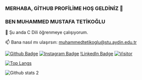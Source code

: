 ### MERHABA, GİTHUB PROFİLİME HOŞ GELDİNİZ 👋
### BEN MUHAMMED MUSTAFA TETİKOĞLU 
🌱 Şu anda C Dili öğrenmeye çalışıyorum.

📫 Bana nasıl mı ulaşırsın: muhammedtetikoglu@stu.aydin.edu.tr

<!--
**F4KOR4LL/F4KOR4LL** is a ✨ _special_ ✨ repository because its `README.md` (this file) appears on your GitHub profile.

Here are some ideas to get you started:

- 🔭 Şu anda C Programlama üzerinde çalışıyorum.
 🌱 Şu anda C Dili öğrenmeye çalışıyorum.
- 👯 I’m looking to collaborate on ...
- 🤔 I’m looking for help with ...
- 💬 Ask me about ...
 📫 Bana nasıl mı ulaşırsın: muhammedtetikoglu@stu.aydin.edu.tr
- 😄 Pronouns: ...
- ⚡ Fun fact: ...
-->
[![Github Badge](https://img.shields.io/badge/-Github-000?style=quare&labelColor=000&logo=Github&logoColor=white&link=https://github.com/F4KOR4LL)](https://github.com/F4KOR4LL) 
[![Instagram Badge](https://img.shields.io/badge/-Instagram-C13584?style=flat-quare&labelColor=C13584&logo=instagram&logoColor=white&link=https://www.instagram.com/muhammedmustafatetikoglu/?hl=tr)](https://www.instagram.com/muhammedmustafatetikoglu/?hl=tr)
[!LinkedIn Badge](linkedin.com/in/muhammedmustafatetikoğlu/)
[![Visitor](https://visitor-badge.laobi.icu/badge?page_id=F4KOR4LL)](#)



[![Top Langs](https://github-readme-stats.vercel.app/api/top-langs/?username=F4KOR4LL&layout=compact)](https://github.com/F4KOR4LL)


![Github stats 2](https://github-readme-stats.vercel.app/api?username=F4KOR4LL&show_icons=true&theme=radical)
